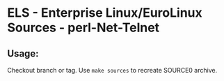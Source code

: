 # ELS - Enterprise Linux/EuroLinux Sources - perl-Net-Telnet
 
## Usage:
  Checkout branch or tag. Use `make sources` to recreate  SOURCE0 archive.
